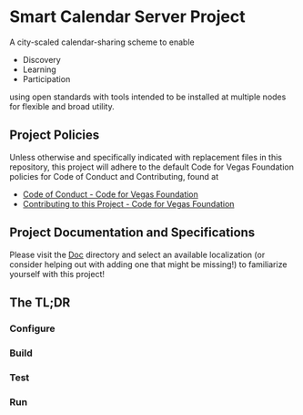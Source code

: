 <!--
 Copyright (C) 2022 Code for Vegas Foundation
 
 This file is part of be-smart-calendar-server-py.
 
 be-smart-calendar-server-py is free software: you can redistribute it and/or modify
 it under the terms of the GNU General Public License as published by
 the Free Software Foundation, either version 3 of the License, or
 (at your option) any later version.
 
 be-smart-calendar-server-py is distributed in the hope that it will be useful,
 but WITHOUT ANY WARRANTY; without even the implied warranty of
 MERCHANTABILITY or FITNESS FOR A PARTICULAR PURPOSE.  See the
 GNU General Public License for more details.
 
 You should have received a copy of the GNU General Public License
 along with be-smart-calendar-server-py.  If not, see <http://www.gnu.org/licenses/>.
-->

# Smart Calendar Server Project

A city-scaled calendar-sharing scheme to enable

* Discovery
* Learning
* Participation

using open standards with tools intended to be installed at multiple nodes for flexible and broad utility.

## Project Policies

Unless otherwise and specifically indicated with replacement files in this repository, this project will adhere to the default Code for Vegas Foundation policies for Code of Conduct and Contributing, found at

* [Code of Conduct - Code for Vegas Foundation](https://github.com/CodeForVegas/.github/blob/main/CODE_OF_CONDUCT.md)
* [Contributing to this Project - Code for Vegas Foundation](https://github.com/CodeForVegas/.github/blob/main/CONTRIBUTING.md)

## Project Documentation and Specifications

Please visit the [Doc](doc/) directory and select an available localization (or consider helping out with adding one that might be missing!) to familiarize yourself with this project!

## The TL;DR

### Configure

### Build

### Test

### Run
